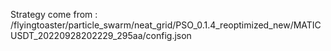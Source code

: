 Strategy come from : /flyingtoaster/particle_swarm/neat_grid/PSO_0.1.4_reoptimized_new/MATICUSDT_20220928202229_295aa/config.json
